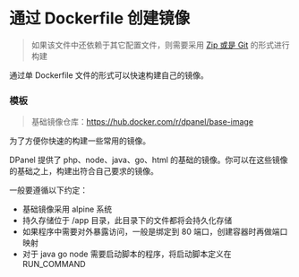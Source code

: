 # 通过 Dockerfile 创建镜像

> 如果该文件中还依赖于其它配置文件，则需要采用 [Zip  或是 Git](/manual/image/create-zip) 的形式进行构建

通过单 Dockerfile 文件的形式可以快速构建自己的镜像。

### 模板

> 基础镜像仓库：https://hub.docker.com/r/dpanel/base-image

为了方便你快速的构建一些常用的镜像。

DPanel 提供了 php、node、java、go、html 的基础的镜像。你可以在这些镜像的基础之上，构建出符合自己要求的镜像。

一般要遵循以下约定：

- 基础镜像采用 alpine 系统
- 持久存储位于 /app 目录，此目录下的文件都将会持久化存储
- 如果程序中需要对外暴露访问，一般是绑定到 80 端口，创建容器时再做端口映射
- 对于 java go node 需要启动脚本的程序，将启动脚本定义在 RUN_COMMAND 